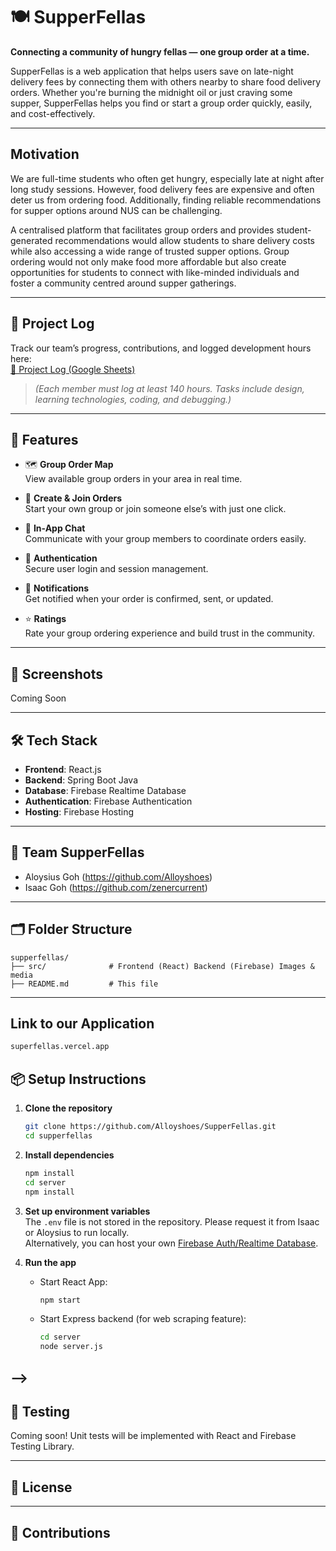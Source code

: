 # 🍽️ SupperFellas

**Connecting a community of hungry fellas — one group order at a time.**

SupperFellas is a web application that helps users save on late-night delivery fees by connecting them with others nearby to share food delivery orders. Whether you're burning the midnight oil or just craving some supper, SupperFellas helps you find or start a group order quickly, easily, and cost-effectively.


---


## Motivation
We are full-time students who often get hungry, especially late at night after long study sessions. However, food delivery fees are expensive and often deter us from ordering food. Additionally, finding reliable recommendations for supper options around NUS can be challenging.

A centralised platform that facilitates group orders and provides student-generated recommendations would allow students to share delivery costs while also accessing a wide range of trusted supper options. Group ordering would not only make food more affordable but also create opportunities for students to connect with like-minded individuals and foster a community centred around supper gatherings.

---

## 🔗 Project Log

Track our team’s progress, contributions, and logged development hours here:  
<a href="https://docs.google.com/spreadsheets/d/1maxVL-1SHedibrd7PFhfWpL-hUdLJMBkHROmstv3inE/edit?usp=sharing" target="_blank">📘 Project Log (Google Sheets)</a>  
> *(Each member must log at least 140 hours. Tasks include design, learning technologies, coding, and debugging.)*


---

## 🚀 Features

- 🗺️ **Group Order Map**  
  View available group orders in your area in real time.

- 🍱 **Create & Join Orders**  
  Start your own group or join someone else’s with just one click.

- 💬 **In-App Chat**  
  Communicate with your group members to coordinate orders easily.

- 👤 **Authentication**  
  Secure user login and session management.

- 🔔 **Notifications**  
  Get notified when your order is confirmed, sent, or updated.

- ⭐ **Ratings**  
  Rate your group ordering experience and build trust in the community.

---

## 📸 Screenshots
Coming Soon
<!-- ![Screenshot 1](assets/screenshot1.png)  
*Map view with available group orders.*

![Screenshot 2](assets/screenshot2.png)  
*Order creation interface.* -->

---

## 🛠️ Tech Stack

- **Frontend**: React.js
- **Backend**: Spring Boot Java 
- **Database**: Firebase Realtime Database  
- **Authentication**: Firebase Authentication  
- **Hosting**: Firebase Hosting

---

## 👥 Team SupperFellas

- Aloysius Goh (https://github.com/Alloyshoes)
- Isaac Goh (https://github.com/zenercurrent)

---

## 🗂️ Folder Structure

```
supperfellas/
├── src/              # Frontend (React) Backend (Firebase) Images & media
├── README.md         # This file
```

---

## Link to our Application
```bash
superfellas.vercel.app
```

## 📦 Setup Instructions

1. **Clone the repository**  
   ```bash
   git clone https://github.com/Alloyshoes/SupperFellas.git
   cd supperfellas
   ```
2. **Install dependencies**  
   ```bash
   npm install
   cd server
   npm install
   ```

3. **Set up environment variables**  
   The `.env` file is not stored in the repository. Please request it from Isaac or Aloysius to run locally. <br/>
   Alternatively, you can host your own [Firebase Auth/Realtime Database](https://console.firebase.google.com/u/0/).

5. **Run the app**  
   - Start React App:  
     ```bash
     npm start
     ```
   - Start Express backend (for web scraping feature):  
     ```bash
     cd server
     node server.js
     ```
-->
---

## 🧪 Testing

Coming soon! Unit tests will be implemented with React and Firebase Testing Library.

---

## 📄 License

<!-- MIT License. See [LICENSE](LICENSE) for details. -->

---

## 🙌 Contributions

<!--Contributions, bug reports, and feature suggestions are welcome. Please open an issue or submit a pull request!-->
